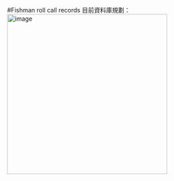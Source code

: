 #Fishman roll call records
目前資料庫規劃：
<img width="372" alt="image" src="https://github.com/user-attachments/assets/8aad146a-8efe-4c59-a0a5-8746721e78cf">

